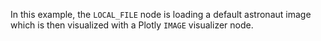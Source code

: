 <!--- Add SEO here --->

In this example, the `LOCAL_FILE` node is loading a default astronaut image which is then visualized with a Plotly `IMAGE` visualizer node. 